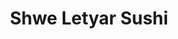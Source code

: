 ---
layout: place
title: "Shwe Letyar Sushi"
permalink: /utah/salt-lake-city/shwe-letyar-sushi.html
stateAbbr: UT
stateName: Utah
cityName: Salt Lake City
seo:
  name: "Shwe Letyar Sushi"
  type: Restaurant
  links: https://order.toasttab.com/online/shwe-letyar-sushi-545-west-700-south
description: "Shwe Letyar Sushi serves delicious sushi in Salt Lake City, Utah. Try fresh Japanese dishes for a great dining experience. "
place_id: ChIJ9XBEu8P1UocRlwt4ceMfYZE
photos:
  - name: >-
      places/ChIJ9XBEu8P1UocRlwt4ceMfYZE/photos/AeeoHcKpzD-L3xhD-SMY8EzqvVoq1ECyPCP3zGtMksFXEkAFL7jNBpO9BvYKHuqr3qX0yIHjc0sSlmtc0bC7QjipWxM5VViPgbxAZOwhHcSmGPR-9WYz_ldl9hezjwnhX2n4aMioowCBvalYocJE55340dU8xZ6ZnMF0e0gnj-1SHycCfMADfEPUnP11m2e4lIpVNqYZFOMBNRgNt8xnOt6V-O1OgyLKsydSy_PqM52baPOPjbRTUDE-U9C0-slMjqPTGgzBOlx-gNan9pBNVx7hre7ZTnKPZXs7ImNMa0g9Bp4mNQ
    widthPx: 4032
    heightPx: 3024
    authorAttributions:
      - displayName: Shwe Letyar Sushi
        uri: https://maps.google.com/maps/contrib/117584558236571880468
        photoUri: >-
          https://lh3.googleusercontent.com/a/ACg8ocKg_F0aqFrAieFaKqGZDehpHXrRtn1ywo1n7P63yGpotBsWOw=s100-p-k-no-mo
    flagContentUri: >-
      https://www.google.com/local/imagery/report/?cb_client=maps_api_places.places_api&image_key=!1e10!2sAF1QipNDIwAZ1c1V26m26bLKsLAc5Xfx0FOOYEP8Nw6B&hl=en-US
    googleMapsUri: >-
      https://www.google.com/maps/place//data=!3m4!1e2!3m2!1sAF1QipNDIwAZ1c1V26m26bLKsLAc5Xfx0FOOYEP8Nw6B!2e10!4m2!3m1!1s0x8752f5c3bb4470f5:0x91611fe371780b97
  - name: >-
      places/ChIJ9XBEu8P1UocRlwt4ceMfYZE/photos/AeeoHcLCP1smyDugWaNKX1Y8EorGMWBbUu3hFrfAdfJZf_RcZWjYLmwr83z_g8rL_wta0GBPHy9icRFqZYBORGhU7CtWPk8qB1h1Uu7TfIzB0MvFJp8ZmUIiPj2fOtsW5nAaBaPAWNW9MU3CbgEdRKtzcGalkRX4nLelcn2ne7EAa-L0yjaS748R8ChGDV0ajx82lVXwjZEQ9nG4oOLgQblkzkCpbafIrVkroLU6sunqZaj2yp64ybbgdSwX-V7_YrBpKHT2Z9ZuapdogEDrbK20u26iP742PXpGY2K4O4G-NtK2jcfg25h7NxWBqEGQAlOAilWcbmIB9KPPNgj4qGx3ByOdpF-ojwz_RR3YWyZr8S-p6cVdbqHACEZNZcH4gX8w70pFflBIJfXgrZYOXKmddyW06f4ugTGj70S4mWW0bgQw7g
    widthPx: 3024
    heightPx: 4032
    authorAttributions:
      - displayName: Ashley Walton
        uri: https://maps.google.com/maps/contrib/111232934443038137347
        photoUri: >-
          https://lh3.googleusercontent.com/a-/ALV-UjWEv4R-uiVU30RuafsGrDKDWDRlWBMeYsEJkbfHaYsa8yb7yPZC=s100-p-k-no-mo
    flagContentUri: >-
      https://www.google.com/local/imagery/report/?cb_client=maps_api_places.places_api&image_key=!1e10!2sCIHM0ogKEICAgMCwx6vycg&hl=en-US
    googleMapsUri: >-
      https://www.google.com/maps/place//data=!3m4!1e2!3m2!1sCIHM0ogKEICAgMCwx6vycg!2e10!4m2!3m1!1s0x8752f5c3bb4470f5:0x91611fe371780b97
  - name: >-
      places/ChIJ9XBEu8P1UocRlwt4ceMfYZE/photos/AeeoHcKPz1b5RB0ZgcLuQ_l7sXx2Z8d36llQqQCPpmr-s7nWBrO290EYMcdNE8todPEZO-ptVIgirf1ncg8pBlG74orwqMqfyVi_tf7LBZkH9Fp5Dkb8aeDogVkBBX4XTNhMmiCOPsKukKfiZy1xd2QMq2b4--4UBvhMXJgkrpqgIkEpbzdLKMcWRkwLirVUNakWkkOwvqqtHoS7yuTL2w13wJMvSkBaPUCKyxzeRkXzGxgbAZ2q-PvnV-rXDDhBZXJg_-TJ3DTwKCAU88Ndsa6RbT7I-L3MdL-TbWg61r_CwAeqbA
    widthPx: 3024
    heightPx: 4032
    authorAttributions:
      - displayName: Shwe Letyar Sushi
        uri: https://maps.google.com/maps/contrib/117584558236571880468
        photoUri: >-
          https://lh3.googleusercontent.com/a/ACg8ocKg_F0aqFrAieFaKqGZDehpHXrRtn1ywo1n7P63yGpotBsWOw=s100-p-k-no-mo
    flagContentUri: >-
      https://www.google.com/local/imagery/report/?cb_client=maps_api_places.places_api&image_key=!1e10!2sAF1QipMNeL71LkzNa-ADPeVT9s8SwP4vzR_WbRv8iXil&hl=en-US
    googleMapsUri: >-
      https://www.google.com/maps/place//data=!3m4!1e2!3m2!1sAF1QipMNeL71LkzNa-ADPeVT9s8SwP4vzR_WbRv8iXil!2e10!4m2!3m1!1s0x8752f5c3bb4470f5:0x91611fe371780b97
  - name: >-
      places/ChIJ9XBEu8P1UocRlwt4ceMfYZE/photos/AeeoHcLRJG_dEs6KnKoAYt-f5Ho5_8hhVgB6JWJxN1FUh0OPWpq9edNMoyggMLiTx9Ls7mv3FlD-KzNohcV3ZS2X6nS_Miqt7fiWtlIE1aIeU_dQOZeNu4mJJ7XaBUFwgfQb4AGjbKgbN3ZB8T_zAk0QQ3mM03sLMvhFA9-exfJ3xQhwpuJwg5jYWQvVVX4JVy4q5BcwmkO_SUA2nq0QaRMOkXgLrccldZm99cqFybjt0mzlE1CTcZi61yuxiEGu-fbhC9xZW0c0vt6p09hNRto0L3NS9p0mdq_-lhgiSAxiAqzTSQ
    widthPx: 1170
    heightPx: 1035
    authorAttributions:
      - displayName: Shwe Letyar Sushi
        uri: https://maps.google.com/maps/contrib/117584558236571880468
        photoUri: >-
          https://lh3.googleusercontent.com/a/ACg8ocKg_F0aqFrAieFaKqGZDehpHXrRtn1ywo1n7P63yGpotBsWOw=s100-p-k-no-mo
    flagContentUri: >-
      https://www.google.com/local/imagery/report/?cb_client=maps_api_places.places_api&image_key=!1e10!2sAF1QipPLVBMLyFEuI-8kIyr-0Q2ch_XNT9rF-8bRSBTv&hl=en-US
    googleMapsUri: >-
      https://www.google.com/maps/place//data=!3m4!1e2!3m2!1sAF1QipPLVBMLyFEuI-8kIyr-0Q2ch_XNT9rF-8bRSBTv!2e10!4m2!3m1!1s0x8752f5c3bb4470f5:0x91611fe371780b97
  - name: >-
      places/ChIJ9XBEu8P1UocRlwt4ceMfYZE/photos/AeeoHcJGGtrcrp6vlIrqF0F1guSX0tVIj24LKLyjmwlZCU2LJz3Xa1g6oLU66GjfOm_UoBDScxfWedOgPwFKrpT1Y6_mWCxDzGqwQe_-nksAaGhG6GY31W0otL_qOTqo_n_O1g1XYXrEgt23shESL7T1wHwjCLVOJhC3WurPHwDF4G9bSOzkqeYzobKFbzDfCi1qKgv2e2EBPACQc5UJmlwc21-eWvdcLO5mv0KULp1B4vIdgP8LMMlmaenFO2uG6MmpmiJrUH0B7s99TOrmbz832GxXU84i7AVXtO3nswc5pSPs0eYeDT8rnU8US5QwJBDMVUV8baZhpBkxhhzktj_gIP_61otkBCRDdDax0s8POaTqZHih0YmjJB5KXZ-foWIe_Ram1tbHx02oaxJC2-u4CeKyUei9kEOz1js9s7iagzk
    widthPx: 3000
    heightPx: 4000
    authorAttributions:
      - displayName: Chanell B
        uri: https://maps.google.com/maps/contrib/101444035758694267135
        photoUri: >-
          https://lh3.googleusercontent.com/a-/ALV-UjX-6qVFuQavIE_TBpWPehRvwseHw8HzJ6xiF379OiZ27KFDbotOdg=s100-p-k-no-mo
    flagContentUri: >-
      https://www.google.com/local/imagery/report/?cb_client=maps_api_places.places_api&image_key=!1e10!2sCIHM0ogKEICAgMCw-9z3UQ&hl=en-US
    googleMapsUri: >-
      https://www.google.com/maps/place//data=!3m4!1e2!3m2!1sCIHM0ogKEICAgMCw-9z3UQ!2e10!4m2!3m1!1s0x8752f5c3bb4470f5:0x91611fe371780b97
  - name: >-
      places/ChIJ9XBEu8P1UocRlwt4ceMfYZE/photos/AeeoHcKuvVg3l8D93cyaOjAR6HDvbJWIh-xlOoBDp_CNyvEIsOjDUqA_3w_zY78PBEXWcxSnavkf5FQsdBPLuBl-hYJ9iviycoF9Kj3nckRzqfSABi7DKFhY5r8LrdDs21gDzxiB4W7r9bg94Q5sNNBQnQ___gnl7cfz0DCy-_MmbX_0TEEWfOqWr0JmfwoasB2x3KO-Zy8sSDYECHPZ3oTsmscaNTN66pMc-GtGnWDHi7ZIuAYLng0z3xJ3gYD8CSRR7tUq8TwE4uKskA179ocH_GGfnT4o4acjvxdACCTqtxbtew
    widthPx: 3024
    heightPx: 4032
    authorAttributions:
      - displayName: Shwe Letyar Sushi
        uri: https://maps.google.com/maps/contrib/117584558236571880468
        photoUri: >-
          https://lh3.googleusercontent.com/a/ACg8ocKg_F0aqFrAieFaKqGZDehpHXrRtn1ywo1n7P63yGpotBsWOw=s100-p-k-no-mo
    flagContentUri: >-
      https://www.google.com/local/imagery/report/?cb_client=maps_api_places.places_api&image_key=!1e10!2sAF1QipOVN4FByokeu5jxvAmhiWCqgq403CgfbPJLzN2J&hl=en-US
    googleMapsUri: >-
      https://www.google.com/maps/place//data=!3m4!1e2!3m2!1sAF1QipOVN4FByokeu5jxvAmhiWCqgq403CgfbPJLzN2J!2e10!4m2!3m1!1s0x8752f5c3bb4470f5:0x91611fe371780b97
  - name: >-
      places/ChIJ9XBEu8P1UocRlwt4ceMfYZE/photos/AeeoHcKI6HiRlVo1SMbjggvgbcB3OTL9n982RfZ01IdFVeDMPaLrPyJCU8rbg48IlZptFmbAMRcInRap0nYQJV5VoMjkJVU38tiBF-exhWmJV96_rZuwwuSWD4IIhgAyuH9pWYJ-mo0Xi_MjXWd-6QsrKgCvzsuaEYXwCZh1VHTYScbrbzXJywvK_IS5zpbILoGARXCafZjphKPI-dCgRi7AAWEAHLlmmkZ_rwwHVRc1RFrV2VigRJzZwrzkBYfbWXgWwBGNpOWT48X_Yod9yfGIv6Niwnyqh8d3Zh3IpvRhv6A96A
    widthPx: 3024
    heightPx: 4032
    authorAttributions:
      - displayName: Shwe Letyar Sushi
        uri: https://maps.google.com/maps/contrib/117584558236571880468
        photoUri: >-
          https://lh3.googleusercontent.com/a/ACg8ocKg_F0aqFrAieFaKqGZDehpHXrRtn1ywo1n7P63yGpotBsWOw=s100-p-k-no-mo
    flagContentUri: >-
      https://www.google.com/local/imagery/report/?cb_client=maps_api_places.places_api&image_key=!1e10!2sAF1QipMCDulp2qsrokMd9E3fVbywuQCNzDBOATn8uHj1&hl=en-US
    googleMapsUri: >-
      https://www.google.com/maps/place//data=!3m4!1e2!3m2!1sAF1QipMCDulp2qsrokMd9E3fVbywuQCNzDBOATn8uHj1!2e10!4m2!3m1!1s0x8752f5c3bb4470f5:0x91611fe371780b97
  - name: >-
      places/ChIJ9XBEu8P1UocRlwt4ceMfYZE/photos/AeeoHcLfkKIff5kOnbo1xp-jr3RoEl-eVpY7UnEiRrO04wjX2B6b2xL2NasUBx8ZfcTtm2WygJniaQscwEHGI2XdkEth4eLEoE9AiP5xLNx4OG8C0lvTJRX6ZONLX0C19AW0lHLdZl-OseNOCQfVP-hEXIamLCkzLcbR9DmVUMgmhTIR_KWtWuIlFiJqOTQq0E2x9WzoNpvH-giXveb21mOTQ1uTqX5FvBPn9MU3AFEyZCpQaX5EJnmBzpsbgPqvisbvlL6ql_z5TfT-eSXI_COgfMBgSvqh39O0t2JOxY0qLQTGDQ
    widthPx: 4032
    heightPx: 3024
    authorAttributions:
      - displayName: Shwe Letyar Sushi
        uri: https://maps.google.com/maps/contrib/117584558236571880468
        photoUri: >-
          https://lh3.googleusercontent.com/a/ACg8ocKg_F0aqFrAieFaKqGZDehpHXrRtn1ywo1n7P63yGpotBsWOw=s100-p-k-no-mo
    flagContentUri: >-
      https://www.google.com/local/imagery/report/?cb_client=maps_api_places.places_api&image_key=!1e10!2sAF1QipP-XDI6xsGXPv0Lnj4QJ1aR1okeUVQlqlmgc2Xo&hl=en-US
    googleMapsUri: >-
      https://www.google.com/maps/place//data=!3m4!1e2!3m2!1sAF1QipP-XDI6xsGXPv0Lnj4QJ1aR1okeUVQlqlmgc2Xo!2e10!4m2!3m1!1s0x8752f5c3bb4470f5:0x91611fe371780b97
  - name: >-
      places/ChIJ9XBEu8P1UocRlwt4ceMfYZE/photos/AeeoHcJECxu-yG1T3y3GCWNIrVawnK0kWTGzGKFKnUgr4uCKl1HVZHOW0dKpfgOW7-J6C-rVuA9NVoSIaN5sgAoh1pxwl6KycXo1K1L98z8ZfDM2xxfclWFYa0vvja2eqz-2qu2LvGLNQNAcaN5iemqgRZZx5HN7HhPkIxN_a2b0jk45FHYd32eFmmvWrAiQLFp5Xn0AuE3ROV7KEdBa4h9xl8dYNy0vDrOlELZKqyZKfVgdc7_8eTagd7XWn-ZdvRNfa8chCOwsfPDcIbKqYFZDsN74-aYapf0fc-K1a9c3EvX9UA
    widthPx: 3024
    heightPx: 4032
    authorAttributions:
      - displayName: Shwe Letyar Sushi
        uri: https://maps.google.com/maps/contrib/117584558236571880468
        photoUri: >-
          https://lh3.googleusercontent.com/a/ACg8ocKg_F0aqFrAieFaKqGZDehpHXrRtn1ywo1n7P63yGpotBsWOw=s100-p-k-no-mo
    flagContentUri: >-
      https://www.google.com/local/imagery/report/?cb_client=maps_api_places.places_api&image_key=!1e10!2sAF1QipMpjx32qVLEwHqAwGzGFBgIOxVnLk8KYnFK90SG&hl=en-US
    googleMapsUri: >-
      https://www.google.com/maps/place//data=!3m4!1e2!3m2!1sAF1QipMpjx32qVLEwHqAwGzGFBgIOxVnLk8KYnFK90SG!2e10!4m2!3m1!1s0x8752f5c3bb4470f5:0x91611fe371780b97
  - name: >-
      places/ChIJ9XBEu8P1UocRlwt4ceMfYZE/photos/AeeoHcIukF4wpUk6hGKTy_Zdrl1WDhX6XWSvgEpkmoMtntjkbdRDY5T4aGoi8gMqtuQMzfKZFare2-s6ebCGY7SAgJu9uVWe7rL-G0y_qPcc15I_Lce7mEk-eBxCo8vubK9Ug1vfKPW0x6_qpdFTYcpWOYPIZMGZ1uleM8lIIjOWH6GCn-GLQuvfPNZsdXqlpMywxbpFgKbj7kmIhBWWR3BtK949qyAAzrw2quhseIAD57bCmo1Fpf5AUxZthbN8VXXRNM1ag-6pcXn4YdgKaKae57G9w5KUNC_o-YTpbQt-OjkUPA
    widthPx: 1170
    heightPx: 1304
    authorAttributions:
      - displayName: Shwe Letyar Sushi
        uri: https://maps.google.com/maps/contrib/117584558236571880468
        photoUri: >-
          https://lh3.googleusercontent.com/a/ACg8ocKg_F0aqFrAieFaKqGZDehpHXrRtn1ywo1n7P63yGpotBsWOw=s100-p-k-no-mo
    flagContentUri: >-
      https://www.google.com/local/imagery/report/?cb_client=maps_api_places.places_api&image_key=!1e10!2sAF1QipMiUb4FM87u7SK9MVJ3yvpI3zp8FggxA_XC5IYJ&hl=en-US
    googleMapsUri: >-
      https://www.google.com/maps/place//data=!3m4!1e2!3m2!1sAF1QipMiUb4FM87u7SK9MVJ3yvpI3zp8FggxA_XC5IYJ!2e10!4m2!3m1!1s0x8752f5c3bb4470f5:0x91611fe371780b97
address: 545 West 700 S, Salt Lake City, UT 84101, USA
street: 545 West 700 S
city: Salt Lake City
state: UT
zip: '84101'
country: USA
neighborhood: Ballpark
latitude: '40.753489'
longitude: '-111.906930'
accessibility_options:
  wheelchairAccessibleParking: true
  wheelchairAccessibleEntrance: true
business_status: OPERATIONAL
name: Shwe Letyar Sushi
google_maps_links:
  directionsUri: >-
    https://www.google.com/maps/dir//''/data=!4m7!4m6!1m1!4e2!1m2!1m1!1s0x8752f5c3bb4470f5:0x91611fe371780b97!3e0
  placeUri: https://maps.google.com/?cid=10475689269962214295
  writeAReviewUri: >-
    https://www.google.com/maps/place//data=!4m3!3m2!1s0x8752f5c3bb4470f5:0x91611fe371780b97!12e1
  reviewsUri: >-
    https://www.google.com/maps/place//data=!4m4!3m3!1s0x8752f5c3bb4470f5:0x91611fe371780b97!9m1!1b1
  photosUri: >-
    https://www.google.com/maps/place//data=!4m3!3m2!1s0x8752f5c3bb4470f5:0x91611fe371780b97!10e5
primary_type: Restaurant
opening_hours:
  regular: null
  current: null
secondary_opening_hours:
  regular:
    weekdayDescriptions: null
    type: null
  current:
    weekdayDescriptions: null
    type: null
phone: (801) 631-2804
price_level: PRICE_LEVEL_MODERATE
price_range: $10 &ndash; $20
rating: '5.0'
rating_count: 15
website: https://order.toasttab.com/online/shwe-letyar-sushi-545-west-700-south
reviews: null
parking_options: null
payment_options: null
allow_dogs: null
curbside_pickup: null
delivery: null
dine_in: null
good_for_children: null
good_for_groups: null
good_for_sports: null
live_music: null
menu_for_children: null
outdoor_seating: null
reservable: null
restroom: null
serves_beer: null
serves_breakfast: null
serves_brunch: null
serves_cocktails: null
serves_coffee: null
serves_dinner: null
serves_dessert: null
serves_lunch: null
serves_vegetarian_food: null
serves_wine: null
takeout: null
summary: null

---